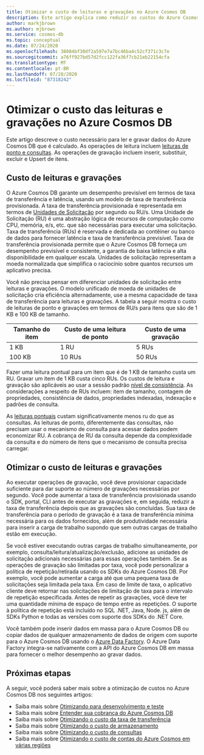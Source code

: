 ```yaml
---
title: Otimizar o custo de leituras e gravações no Azure Cosmos DB
description: Este artigo explica como reduzir os custos do Azure Cosmos DB ao executar a leitura e gravar operações nos dados.
author: markjbrown
ms.author: mjbrown
ms.service: cosmos-db
ms.topic: conceptual
ms.date: 07/24/2020
ms.openlocfilehash: 38084bf30df2a597e7a7bc46ba4c52cf371c3c7e
ms.sourcegitcommit: a76ff927bd57d2fcc122fa36f7cb21eb22154cfa
ms.translationtype: MT
ms.contentlocale: pt-BR
ms.lasthandoff: 07/28/2020
ms.locfileid: "87318242"
---
```

# <a name="optimize-reads-and-writes-cost-in-azure-cosmos-db"></a>Otimizar o custo das leituras e gravações no Azure Cosmos DB

Este artigo descreve o custo necessário para ler e gravar dados do Azure Cosmos DB que é calculado. As operações de leitura incluem [leituras de ponto e consultas](sql-query-getting-started.md). As operações de gravação incluem inserir, substituir, excluir e Upsert de itens.  

## <a name="cost-of-reads-and-writes"></a>Custo de leituras e gravações

O Azure Cosmos DB garante um desempenho previsível em termos de taxa de transferência e latência, usando um modelo de taxa de transferência provisionada. A taxa de transferência provisionada é representada em termos de [Unidades de Solicitação](request-units.md) por segundo ou RU/s. Uma Unidade de Solicitação (RU) é uma abstração lógica de recursos de computação como CPU, memória, e/s, etc. que são necessárias para executar uma solicitação. Taxa de transferência (RUs) é reservada e dedicada ao contêiner ou banco de dados para fornecer latência e taxa de transferência previsível. Taxa de transferência provisionada permite que o Azure Cosmos DB forneça um desempenho previsível e consistente, a garantia de baixa latência e alta disponibilidade em qualquer escala. Unidades de solicitação representam a moeda normalizada que simplifica o raciocínio sobre quantos recursos um aplicativo precisa.

Você não precisa pensar em diferenciar unidades de solicitação entre leituras e gravações. O modelo unificado de moeda de unidades de solicitação cria eficiência alternadamente, use a mesma capacidade de taxa de transferência para leituras e gravações. A tabela a seguir mostra o custo de leituras de ponto e gravações em termos de RU/s para itens que são de 1 KB e 100 KB de tamanho.

|**Tamanho do item**  |**Custo de uma leitura de ponto** |**Custo de uma gravação**|
|---------|---------|---------|
|1 KB |1 RU |5 RUs |
|100 KB |10 RUs |50 RUs |

Fazer uma leitura pontual para um item que é de 1 KB de tamanho custa um RU. Gravar um item de 1 KB custa cinco RUs. Os custos de leitura e gravação são aplicáveis ao usar a sessão padrão [nível de consistência](consistency-levels.md).  As considerações a respeito de RUs incluem: item de tamanho, contagem de propriedades, consistência de dados, propriedades indexadas, indexação e padrões de consulta.

As [leituras pontuais](sql-query-getting-started.md) custam significativamente menos ru do que as consultas. As leituras de ponto, diferentemente das consultas, não precisam usar o mecanismo de consulta para acessar dados podem economizar RU. A cobrança de RU da consulta depende da complexidade da consulta e do número de itens que o mecanismo de consulta precisa carregar.

## <a name="optimize-the-cost-of-writes-and-reads"></a>Otimizar o custo de leituras e gravações

Ao executar operações de gravação, você deve provisionar capacidade suficiente para dar suporte ao número de gravações necessárias por segundo. Você pode aumentar a taxa de transferência provisionada usando o SDK, portal, CLI antes de executar as gravações e, em seguida, reduzir a taxa de transferência depois que as gravações são concluídas. Sua taxa de transferência para o período de gravação é a taxa de transferência mínima necessária para os dados fornecidos, além de produtividade necessária para inserir a carga de trabalho supondo que sem outras cargas de trabalho estão em execução.

Se você estiver executando outras cargas de trabalho simultaneamente, por exemplo, consulta/leitura/atualização/exclusão, adicione as unidades de solicitação adicionais necessárias para essas operações também. Se as operações de gravação são limitadas por taxa, você pode personalizar a política de repetição/retirada usando os SDKs do Azure Cosmos DB. Por exemplo, você pode aumentar a carga até que uma pequena taxa de solicitações seja limitada pela taxa. Em caso de limite de taxa, o aplicativo cliente deve retornar nas solicitações de limitação de taxa para o intervalo de repetição especificada. Antes de repetir as gravações, você deve ter uma quantidade mínima de espaço de tempo entre as repetições. O suporte à política de repetição está incluído no SQL .NET, Java, Node. js, além de SDKs Python e todas as versões com suporte dos SDKs do .NET Core.

Você também pode inserir dados em massa para o Azure Cosmos DB ou copiar dados de qualquer armazenamento de dados de origem com suporte para o Azure Cosmos DB usando o [Azure Data Factory](../data-factory/connector-azure-cosmos-db.md). O Azure Data Factory integra-se nativamente com a API do Azure Cosmos DB em massa para fornecer o melhor desempenho ao gravar dados.

## <a name="next-steps"></a>Próximas etapas

A seguir, você poderá saber mais sobre a otimização de custos no Azure Cosmos DB nos seguintes artigos:

* Saiba mais sobre [Otimizando para desenvolvimento e teste](optimize-dev-test.md)
* Saiba mais sobre [Entender sua cobrança do Azure Cosmos DB](understand-your-bill.md)
* Saiba mais sobre [Otimizando o custo da taxa de transferência](optimize-cost-throughput.md)
* Saiba mais sobre [Otimizando o custo de armazenamento](optimize-cost-storage.md)
* Saiba mais sobre [Otimizando o custo de consultas](optimize-cost-queries.md)
* Saiba mais sobre [Otimizando o custo de contas do Azure Cosmos em várias regiões](optimize-cost-regions.md)
